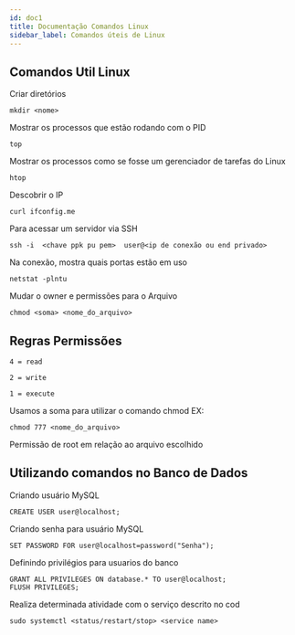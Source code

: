 ```yaml
---
id: doc1
title: Documentação Comandos Linux
sidebar_label: Comandos úteis de Linux
---
```




## Comandos Util Linux

Criar diretórios
```
mkdir <nome>
```

Mostrar os processos que estão rodando com o PID
```
top
```

Mostrar os processos como se fosse um gerenciador de tarefas do Linux
```
htop
```

Descobrir o IP
```
curl ifconfig.me
```

Para acessar um servidor via SSH

```
ssh -i  <chave ppk pu pem>  user@<ip de conexão ou end privado>
```

Na conexão, mostra quais portas estão em uso

```
netstat -plntu
```

Mudar o owner e permissões para o Arquivo

```
chmod <soma> <nome_do_arquivo>
```

## Regras Permissões


    4 = read

    2 = write 

    1 = execute

Usamos a soma para utilizar o comando chmod
EX: 
```
chmod 777 <nome_do_arquivo>
```
Permissão de root em relação ao arquivo escolhido

## Utilizando comandos no Banco de Dados

Criando usuário MySQL
```
CREATE USER user@localhost;
```

Criando senha para usuário MySQL
```
SET PASSWORD FOR user@localhost=password("Senha");
```

Definindo privilégios para usuarios do banco

```
GRANT ALL PRIVILEGES ON database.* TO user@localhost;
FLUSH PRIVILEGES;
```

Realiza determinada atividade com o serviço descrito no cod
```
sudo systemctl <status/restart/stop> <service name>
```

